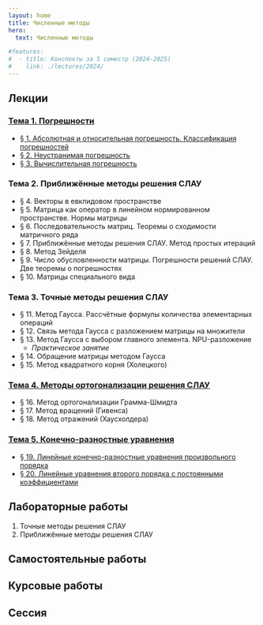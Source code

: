 ```yaml
---
layout: home
title: Численные методы
hero:
  text: Численные методы

#features:
#  - title: Конспекты за 5 семестр (2024-2025)
#    link: ./lectures/2024/
---
```


## Лекции

### [Тема 1. Погрешности](./lectures/2024/theme-01/)

* [§ 1. Абсолютная и относительная погрешность. Классификация погрешностей](./lectures/2024/theme-01/#§-1-абсолютная-и-относительная-погрешность-классификация-погрешностеи)
* [§ 2. Неустранимая погрешность](./lectures/2024/theme-01/#§-2-неустранимая-погрешность)
* [§ 3. Вычислительная погрешность](./lectures/2024/theme-01/#§-3-вычислительная-погрешность)

### Тема 2. Приближённые методы решения СЛАУ

* § 4. Векторы в евклидовом пространстве
* § 5. Матрица как оператор в линейном нормированном пространстве. Нормы матрицы
* § 6. Последовательность матриц. Теоремы о сходимости матричного ряда
* § 7. Приближённые методы решения СЛАУ. Метод простых итераций
* § 8. Метод Зейделя
* § 9. Число обусловленности матрицы. Погрешности решений СЛАУ. Две теоремы о погрешностях
* § 10. Матрицы специального вида

### Тема 3. Точные методы решения СЛАУ

* § 11. Метод Гаусса. Рассчётные формулы количества элементарных операций
* § 12. Связь метода Гаусса с разложением матрицы на множители
* § 13. Метод Гаусса с выбором главного элемента. NPU-разложение
  * *Практическое занятие*
* § 14. Обращение матрицы методом Гаусса
* § 15. Метод квадратного корня (Холецкого)

### [Тема 4. Методы ортогонализации решения СЛАУ](./lectures/2024/theme-04/)

* § 16. Метод ортогонализации Грамма-Шмидта
* § 17. Метод вращений (Гивенса)
* § 18. Метод отражений (Хаусхолдера)

### [Тема 5. Конечно-разностные уравнения](./lectures/2024/theme-05/)

* [§ 19. Линейные конечно-разностные уравнения произвольного порядка](./lectures/2024/theme-05/#§-19-линеиные-конечно-разностные-уравнения-произвольного-порядка)
* [§ 20. Линейные уравнения второго порядка с постоянными коэффициентами](./lectures/2024/theme-05/#§-20-линеиные-уравнения-второго-порядка-с-постоянными-коэффициентами)

## Лабораторные работы

1. Точные методы решения СЛАУ
2. Приближённые методы решения СЛАУ

## Самостоятельные работы

## Курсовые работы

## Сессия
